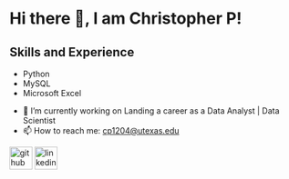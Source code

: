 # Hi there 👋, I am Christopher P!

## Skills and Experience
* Python
* MySQL
* Microsoft Excel 

- 🔭 I’m currently working on Landing a career as a Data Analyst | Data Scientist 
- 📫 How to reach me: cp1204@utexas.edu 


[<img src='https://cdn.jsdelivr.net/npm/simple-icons@3.0.1/icons/github.svg' alt='github' height='40'>](https://github.com/https://github.com/Chrispy1204)  [<img src='https://cdn.jsdelivr.net/npm/simple-icons@3.0.1/icons/linkedin.svg' alt='linkedin' height='40'>](https://www.linkedin.com/in/https://www.linkedin.com/in/chrisp2024//)  
